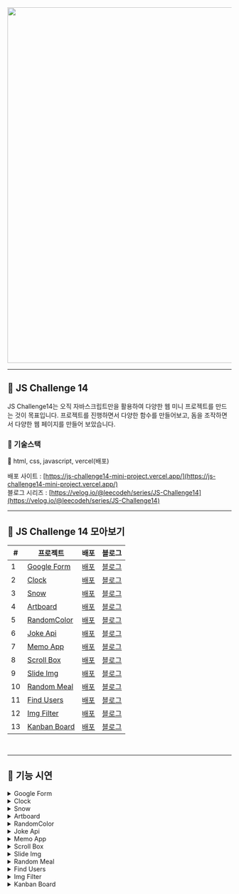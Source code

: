<img width="800" src="https://velog.velcdn.com/images/leecodeh/post/5dd6426b-d3d9-4cc5-92ba-f4364d1654fa/image.gif"/>

---

## 🍎 JS Challenge 14

JS Challenge14는 오직 자바스크립트만을 활용하여 다양한 웹 미니 프로젝트를 만드는 것이 목표입니다.
프로젝트를 진행하면서 다양한 함수를 만들어보고, 돔을 조작하면서 다양한 웹 페이지를 만들어 보았습니다.

### 🍏 기술스택

🍊 html, css, javascript, vercel(배포)

배포 사이트 : [https://js-challenge14-mini-project.vercel.app/](https://js-challenge14-mini-project.vercel.app/) <br />
블로그 시리즈 : [https://velog.io/@leecodeh/series/JS-Challenge14](https://velog.io/@leecodeh/series/JS-Challenge14)

---

## 🍎 JS Challenge 14 모아보기

| #   | 프로젝트                                                                                     | 배포                                                                          | 블로그                                                                                                                                                |
| --- | -------------------------------------------------------------------------------------------- | ----------------------------------------------------------------------------- | ----------------------------------------------------------------------------------------------------------------------------------------------------- |
| 1   | [Google Form](https://github.com/fake-dp/Js-Challenge14-Mini-Project/tree/main/GoogleForm)   | [배포](https://js-challenge14-mini-project.vercel.app/GoogleForm/index.html)  | [블로그](https://velog.io/@leecodeh/Js-Challenge14-1-%EA%B5%AC%EA%B8%80-%EC%82%AC%EC%9D%B4%ED%8A%B8-%EB%A7%8C%EB%93%A4%EA%B8%B0)                      |
| 2   | [Clock](https://github.com/fake-dp/Js-Challenge14-Mini-Project/tree/main/Clock)              | [배포](https://js-challenge14-mini-project.vercel.app/Clock/index.html)       | [블로그](https://velog.io/@leecodeh/Js-Challenge14-2-%EC%8B%9C%EA%B3%84-%EB%A7%8C%EB%93%A4%EA%B8%B0-dark-light)                                       |
| 3   | [Snow](https://github.com/fake-dp/Js-Challenge14-Mini-Project/tree/main/Snow)                | [배포](https://js-challenge14-mini-project.vercel.app/Snow/index.html)        | [블로그](https://velog.io/@leecodeh/Js-Challenge14-3-Snow-animation)                                                                                  |
| 4   | [Artboard](https://github.com/fake-dp/Js-Challenge14-Mini-Project/tree/main/Artboard)        | [배포](https://js-challenge14-artboard.vercel.app/)                           | [블로그](https://velog.io/@leecodeh/Js-Challenge14-4-art-board)                                                                                       |
| 5   | [RandomColor](https://github.com/fake-dp/Js-Challenge14-Mini-Project/tree/main/RandomColor)  | [배포](https://js-challenge14-mini-project.vercel.app/RandomColor/index.html) | [블로그](https://velog.io/@leecodeh/Js-Challenge14-5-Random-Color-%EA%B0%92%EA%B0%80%EC%A0%B8%EC%98%A4%EA%B8%B0-%EB%B3%B5%EC%82%AC%ED%95%98%EA%B8%B0) |
| 6   | [Joke Api](https://github.com/fake-dp/Js-Challenge14-Mini-Project/tree/main/JokeApi)         | [배포](https://js-challenge14-mini-project.vercel.app/JokeApi/index.html)     | [블로그](https://velog.io/@leecodeh/Js-Challenge14-7-Random-Joke-API)                                                                                 |
| 7   | [Memo App](https://github.com/fake-dp/Js-Challenge14-Mini-Project/tree/main/MemoApp)         | [배포](https://js-challenge14-mini-project.vercel.app/MemoApp/index.html)     | [블로그](https://velog.io/@leecodeh/Js-Challenge14-7-Memo-App)                                                                                        |
| 8   | [Scroll Box](https://github.com/fake-dp/Js-Challenge14-Mini-Project/tree/main/ScrollBox)     | [배포](https://js-challenge14-scrollbox.vercel.app/)                          | [블로그](https://velog.io/@leecodeh/Js-Challenge14-8-Scroll-animation)                                                                                |
| 9   | [Slide Img](https://github.com/fake-dp/Js-Challenge14-Mini-Project/tree/main/SlideImg)       | [배포](https://js-challenge14-mini-project.vercel.app/SlideImg/index.html)    | [블로그](https://velog.io/@leecodeh/Js-Challenge14-9-Slider-Img)                                                                                      |
| 10  | [Random Meal](https://github.com/fake-dp/Js-Challenge14-Mini-Project/tree/main/RandomMeal)   | [배포](https://js-challenge14-mini-project.vercel.app/RandomMeal/index.html)  | [블로그](https://velog.io/@leecodeh/Js-Challenge14-10-Random-meal)                                                                                    |
| 11  | [Find Users](https://github.com/fake-dp/Js-Challenge14-Mini-Project/tree/main/FindUsers)     | [배포](https://js-challenge14-mini-project.vercel.app/FindUsers/index.html)   | [블로그](https://velog.io/@leecodeh/Js-Challenge14-11-Find-Users)                                                                                     |
| 12  | [Img Filter](https://github.com/fake-dp/Js-Challenge14-Mini-Project/tree/main/ImgFilter)     | [배포](https://js-challenge14-mini-project.vercel.app/ImgFilter/index.html)   | [블로그](https://velog.io/@leecodeh/Js-Challenge14-12-Img-Filter)                                                                                     |
| 13  | [Kanban Board](https://github.com/fake-dp/Js-Challenge14-Mini-Project/tree/main/Kanbanboard) | [배포](https://js-challenge14-mini-project.vercel.app/Kanbanboard/index.html) | [블로그](https://velog.io/@leecodeh/Js-Challenge14-13-Kanban-Board)                                                                                   |

<br />

---

## 🍎 기능 시연

  <details>
  <summary>Google Form</summary>
    <img width="700" src="https://velog.velcdn.com/images/leecodeh/post/82186082-357d-4751-a0d1-ffbb20f439e7/image.gif"/>
  </details>

  <details>
  <summary> Clock </summary>
    <img width="700" src="https://velog.velcdn.com/images/leecodeh/post/11921a61-c113-42f1-9e99-c970b00bad53/image.gif"/>
  </details>

   <details>
  <summary> Snow </summary>
     <img width="700" src="https://velog.velcdn.com/images/leecodeh/post/7a18a8ea-4cd3-4794-bc06-1db08ce79428/image.gif"/>
  </details>
  
  <details>
  <summary> Artboard </summary>
      <img width="700" src="https://velog.velcdn.com/images/leecodeh/post/44ca2e90-3ead-4029-8d68-7b75eba1bc5b/image.gif"/>
  </details>
  
  <details>
  <summary> RandomColor </summary>
      <img width="700" src="https://velog.velcdn.com/images/leecodeh/post/dfc69a96-c32b-4ff0-9173-071f48ca979f/image.gif"/>
  </details>

 <details>
  <summary>Joke Api</summary>
    <img width="700" src="https://velog.velcdn.com/images/leecodeh/post/335edc73-b671-438e-a638-f84d7c1cf9f1/image.gif"/>
  </details>

  <details>
  <summary> Memo App </summary>
    <img width="700" src="https://velog.velcdn.com/images/leecodeh/post/6cd282ff-6681-46bd-a684-6a1522e27ad6/image.gif"/>
  </details>

   <details>
  <summary> Scroll Box </summary>
     <img width="700" src="https://velog.velcdn.com/images/leecodeh/post/f1504109-9096-4f49-8b09-40075b03fef4/image.gif"/>
  </details>
  
  <details>
  <summary> Slide Img </summary>
      <img width="700" src="https://velog.velcdn.com/images/leecodeh/post/c5a8b64b-f11b-43c0-b84b-8c389cf60286/image.gif"/>
  </details>
  
  <details>
  <summary> Random Meal </summary>
      <img width="700" src="https://velog.velcdn.com/images/leecodeh/post/c5a8b64b-f11b-43c0-b84b-8c389cf60286/image.gif"/>
  </details>
  
<details>
  <summary> Find Users </summary>
      <img width="700" src="https://velog.velcdn.com/images/leecodeh/post/00bad735-3eaf-47e3-9957-284b7e5f4cb9/image.gif"/>
  </details>

<details>
  <summary> Img Filter </summary>
      <img width="700" src="https://velog.velcdn.com/images/leecodeh/post/2513fa3c-fa24-464b-af51-ffec5f58af5f/image.gif"/>
  </details>

<details>
  <summary> Kanban Board </summary>
      <img width="700" src="https://velog.velcdn.com/images/leecodeh/post/65787b6a-be6d-43a1-99c8-1ed7c3c02ded/image.gif"/>
  </details>

<br />
